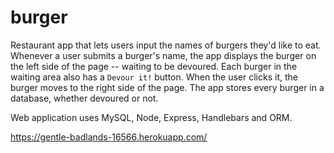 # burger

Restaurant app that lets users input the names of burgers they'd like to eat.  Whenever a user submits a burger's name, the app displays the burger on the left side of the page -- waiting to be devoured.  Each burger in the waiting area also has a `Devour it!` button.  When the user clicks it, the burger moves to the right side of the page.  The app stores every burger in a database, whether devoured or not.

Web application uses MySQL, Node, Express, Handlebars and ORM.


https://gentle-badlands-16566.herokuapp.com/
